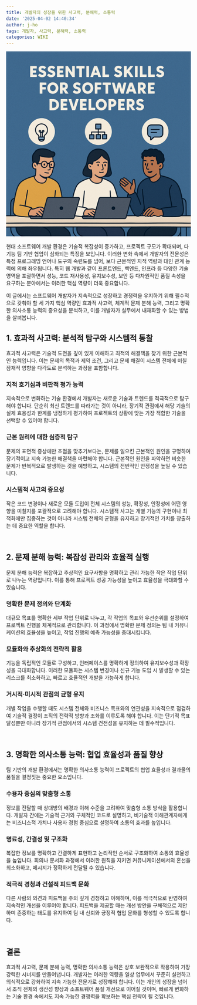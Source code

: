 ```yaml
---
title: 개발자의 성장을 위한 사고력, 분해력, 소통력
date: '2025-04-02 14:40:34'
author: j-ho
tags: 개발자, 사고력, 분해력, 소통력
categories: WIKI
---
```


![image1](image1.png)

현대 소프트웨어 개발 환경은 기술적 복잡성이 증가하고, 프로젝트 규모가 확대되며, 다기능 팀 기반 협업이 심화되는 특징을 보입니다. 이러한 변화 속에서 개발자의 전문성은 특정 프로그래밍 언어나 도구의 숙련도를 넘어, 보다 근본적인 지적 역량과 대인 관계 능력에 의해 좌우됩니다. 특히 웹 개발과 같이 프론트엔드, 백엔드, 인프라 등 다양한 기술 영역을 포괄하면서 성능, 코드 재사용성, 유지보수성, 보안 등 다차원적인 품질 속성을 요구하는 분야에서는 이러한 핵심 역량이 더욱 중요합니다.

이 글에서는 소프트웨어 개발자가 지속적으로 성장하고 경쟁력을 유지하기 위해 필수적으로 갖춰야 할 세 가지 핵심 역량인 효과적 사고력, 체계적 문제 분해 능력, 그리고 명확한 의사소통 능력의 중요성을 분석하고, 이를 개발자가 실무에서 내재화할 수 있는 방법을 살펴봅니다.

## 1. 효과적 사고력: 분석적 탐구와 시스템적 통찰

효과적 사고력은 기술적 도전을 깊이 있게 이해하고 최적의 해결책을 찾기 위한 근본적인 능력입니다. 이는 문제의 목적과 제약 조건, 그리고 문제 해결이 시스템 전체에 미칠 잠재적 영향을 다각도로 분석하는 과정을 포함합니다.

### 지적 호기심과 비판적 평가 능력

지속적으로 변화하는 기술 환경에서 개발자는 새로운 기술과 트렌드를 적극적으로 탐구해야 합니다. 단순히 최신 트렌드를 따라가는 것이 아니라, 장기적 관점에서 해당 기술의 실제 효용성과 한계를 냉정하게 평가하여 프로젝트의 상황에 맞는 가장 적합한 기술을 선택할 수 있어야 합니다.

### 근본 원리에 대한 심층적 탐구

문제의 표면적 증상에만 초점을 맞추기보다는, 문제를 일으킨 근본적인 원인을 규명하여 장기적이고 지속 가능한 해결책을 마련해야 합니다. 근본적인 원인을 파악하면 비슷한 문제가 반복적으로 발생하는 것을 예방하고, 시스템의 전반적인 안정성을 높일 수 있습니다.

### 시스템적 사고의 중요성

작은 코드 변경이나 새로운 모듈 도입이 전체 시스템의 성능, 확장성, 안정성에 어떤 영향을 미칠지를 포괄적으로 고려해야 합니다. 시스템적 사고는 개별 기능의 구현이나 최적화에만 집중하는 것이 아니라 시스템 전체의 균형을 유지하고 장기적인 가치를 창출하는 데 중요한 역할을 합니다.

<br />

## 2. 문제 분해 능력: 복잡성 관리와 효율적 실행

문제 분해 능력은 복잡하고 추상적인 요구사항을 명확하고 관리 가능한 작은 작업 단위로 나누는 역량입니다. 이를 통해 프로젝트 성공 가능성을 높이고 효율성을 극대화할 수 있습니다.

### 명확한 문제 정의와 단계화

대규모 목표를 명확한 세부 작업 단위로 나누고, 각 작업의 목표와 우선순위를 설정하여 프로젝트 진행을 체계적으로 관리합니다. 이 과정에서 명확한 문제 정의는 팀 내 커뮤니케이션의 효율성을 높이고, 작업 진행의 예측 가능성을 증대시킵니다.

### 모듈화와 추상화의 전략적 활용

기능을 독립적인 모듈로 구성하고, 인터페이스를 명확하게 정의하여 유지보수성과 확장성을 극대화합니다. 이러한 모듈화는 시스템 변경이나 신규 기능 도입 시 발생할 수 있는 리스크를 최소화하고, 빠르고 효율적인 개발을 가능하게 합니다.

### 거시적·미시적 관점의 균형 유지

개별 작업을 수행할 때도 시스템 전체와 비즈니스 목표와의 연관성을 지속적으로 점검하여 기술적 결정이 조직의 전략적 방향과 조화를 이루도록 해야 합니다. 이는 단기적 목표 달성뿐만 아니라 장기적 관점에서의 시스템 건전성을 유지하는 데 필수적입니다.

<br />

## 3. 명확한 의사소통 능력: 협업 효율성과 품질 향상

팀 기반의 개발 환경에서는 명확한 의사소통 능력이 프로젝트의 협업 효율성과 결과물의 품질을 결정짓는 중요한 요소입니다.

### 수용자 중심의 맞춤형 소통

정보를 전달할 때 상대방의 배경과 이해 수준을 고려하여 맞춤형 소통 방식을 활용합니다. 개발자 간에는 기술적 근거와 구체적인 코드로 설명하고, 비기술적 이해관계자에게는 비즈니스적 가치나 사용자 경험 중심으로 설명하여 소통의 효과를 높입니다.

### 명료성, 간결성 및 구조화

복잡한 정보를 명확하고 간결하게 표현하고 논리적인 순서로 구조화하여 소통의 효율성을 높입니다. 회의나 문서화 과정에서 이러한 원칙을 지키면 커뮤니케이션에서의 혼선을 최소화하고, 메시지가 정확하게 전달될 수 있습니다.

### 적극적 경청과 건설적 피드백 문화

다른 사람의 의견과 피드백을 주의 깊게 경청하고 이해하며, 이를 적극적으로 반영하여 지속적인 개선을 이루어야 합니다. 피드백을 제공할 때는 개선 방안을 구체적으로 제안하며 존중하는 태도를 유지하여 팀 내 신뢰와 긍정적 협업 문화를 형성할 수 있도록 합니다.

<br />

## 결론

효과적 사고력, 문제 분해 능력, 명확한 의사소통 능력은 상호 보완적으로 작용하여 가장 강력한 시너지를 만들어냅니다. 개발자는 이러한 역량을 일상 업무에서 꾸준히 실천하고 의식적으로 강화하여 지속 가능한 전문가로 성장해야 합니다. 이는 개인의 성장을 넘어서 조직 전체의 생산성 향상과 소프트웨어 품질 개선으로 이어질 것이며, 빠르게 변화하는 기술 환경 속에서도 지속 가능한 경쟁력을 확보하는 핵심 전략이 될 것입니다.

```toc

```
